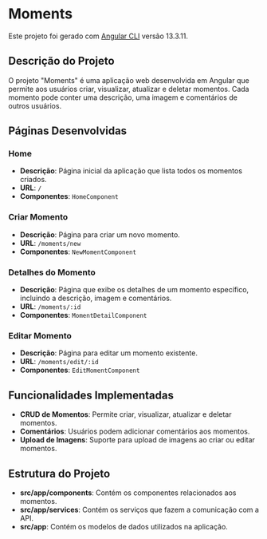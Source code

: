 # Moments

Este projeto foi gerado com [Angular CLI](https://github.com/angular/angular-cli) versão 13.3.11.

## Descrição do Projeto

O projeto "Moments" é uma aplicação web desenvolvida em Angular que permite aos usuários criar, visualizar, atualizar e deletar momentos. Cada momento pode conter uma descrição, uma imagem e comentários de outros usuários.

## Páginas Desenvolvidas

### Home

- **Descrição**: Página inicial da aplicação que lista todos os momentos criados.
- **URL**: `/`
- **Componentes**: `HomeComponent`

### Criar Momento

- **Descrição**: Página para criar um novo momento.
- **URL**: `/moments/new`
- **Componentes**: `NewMomentComponent`

### Detalhes do Momento

- **Descrição**: Página que exibe os detalhes de um momento específico, incluindo a descrição, imagem e comentários.
- **URL**: `/moments/:id`
- **Componentes**: `MomentDetailComponent`

### Editar Momento

- **Descrição**: Página para editar um momento existente.
- **URL**: `/moments/edit/:id`
- **Componentes**: `EditMomentComponent`

## Funcionalidades Implementadas

- **CRUD de Momentos**: Permite criar, visualizar, atualizar e deletar momentos.
- **Comentários**: Usuários podem adicionar comentários aos momentos.
- **Upload de Imagens**: Suporte para upload de imagens ao criar ou editar momentos.

## Estrutura do Projeto

- **src/app/components**: Contém os componentes relacionados aos momentos.
- **src/app/services**: Contém os serviços que fazem a comunicação com a API.
- **src/app**: Contém os modelos de dados utilizados na aplicação.
